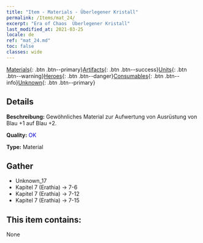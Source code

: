 ```yaml
---
title: "Item - Materials - Überlegener Kristall"
permalink: /Items/mat_24/
excerpt: "Era of Chaos  Überlegener Kristall"
last_modified_at: 2021-03-25
locale: de
ref: "mat_24.md"
toc: false
classes: wide
---
```

 [Materials](/de/Items/){: .btn .btn--primary}[Artifacts](/de/Items/Artifacts/){: .btn .btn--success}[Units](/de/Items/Units/){: .btn .btn--warning}[Heroes](/de/Items/Heroes/){: .btn .btn--danger}[Consumables](/de/Items/Consumables/){: .btn .btn--info}[Unknown](/de/Items/Unknown/){: .btn .btn--primary}

## Details
 **Beschreibung:** Gewöhnliches Material zur Aufwertung von Ausrüstung von Blau +1 auf Blau +2.

 **Quality:** <span style="color: #0000CD">OK</span>

 **Type:** Material

## Gather

*    Unknown_17 
*    Kapitel 7 (Erathia) -> 7-6 
*    Kapitel 7 (Erathia) -> 7-12 
*    Kapitel 7 (Erathia) -> 7-15 

## This item contains:

  None

